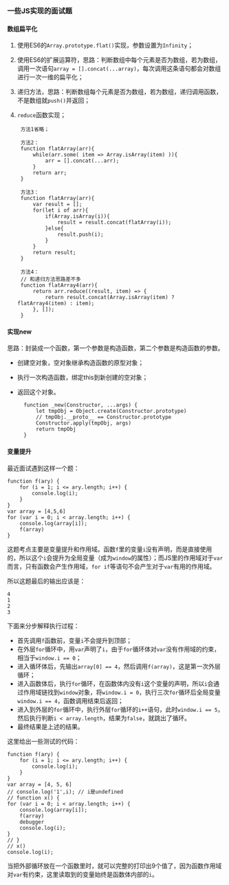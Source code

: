 ### 一些JS实现的面试题

#### 数组扁平化

1. 使用ES6的`Array.prototype.flat()`实现，参数设置为`Infinity`；
2. 使用ES6的扩展运算符，思路：判断数组中每个元素是否为数组，若为数组，调用一次语句`array = [].concat(...array)`，每次调用这条语句都会对数组进行一次一维的扁平化；
3. 递归方法，思路：判断数组每个元素是否为数组，若为数组，递归调用函数，不是数组就`push()`并返回；
4. `reduce`函数实现；

		方法1省略；
	
		方法2：
		function flatArray(arr){
			while(arr.some( item => Array.isArray(item) )){
				arr = [].concat(...arr);
			}
			return arr;
		}
		
		方法3：
		function flatArray(arr){
			var result = [];
			for(let i of arr){
				if(Array.isArray(i)){
					result = result.concat(flatArray(i));
				}else{
					result.push(i);
				}
			}
			return result;
		}
		
		方法4：
		// 和递归方法思路差不多
		function flatArray4(arr){
			return arr.reduce((result, item) => {
				return result.concat(Array.isArray(item) ? flatArray4(item) : item);
			}, []);
		}

#### 实现new

思路：封装成一个函数，第一个参数是构造函数，第二个参数是构造函数的参数。

- 创建空对象，空对象继承构造函数的原型对象；
- 执行一次构造函数，绑定this到新创建的空对象；
- 返回这个对象。

	    function _new(Constructor, ...args) {
	        let tmpObj = Object.create(Constructor.prototype)
	        // tmpObj.__proto__ == Constructor.prototype
	        Constructor.apply(tmpObj, args)
	        return tmpObj
	    }

#### 变量提升

最近面试遇到这样一个题：

    function f(ary) {
        for (i = 1; i <= ary.length; i++) {
            console.log(i);
        }
    }
    var array = [4,5,6]
	for (var i = 0; i < array.length; i++) {
		console.log(array[i]);
		f(array)
	}

这题考点主要是变量提升和作用域。函数`f`里的变量`i`没有声明，而是直接使用的，所以这个`i`会提升为全局变量（成为`window`的属性）；而JS里的作用域对于`var`而言，只有函数会产生作用域，`for if`等语句不会产生对于`var`有用的作用域。

所以这题最后的输出应该是：

	4
	1
	2
	3

下面来分步解释执行过程：

- 首先调用`f`函数前，变量`i`不会提升到顶部；
- 在外层`for`循环中，用`var`声明了`i`，由于`for`循环体对`var`没有作用域的约束，相当于`window.i == 0`；
- 进入循环体后，先输出`array[0] == 4`，然后调用`f(array)`，这是第一次外层循环；
- 进入函数体后，执行`for`循环，在函数体内没有`i`这个变量的声明，所以`i`会通过作用域链找到`window`对象，将`window.i = 0`，执行三次`for`循环后全局变量`window.i == 4`，函数调用结束后返回；
- 进入到外层的`for`循环中，执行外层`for`循环的`i++`语句，此时`window.i == 5`，然后执行判断`i < array.length`，结果为`false`，就跳出了循环。
- 最终结果是上述的结果。

这里给出一些测试的代码：

    function f(ary) {
        for (i = 1; i <= ary.length; i++) {
            console.log(i);
        }
    }
    var array = [4, 5, 6]
    // console.log('1',i); // i是undefined
    // function x() {
    for (var i = 0; i < array.length; i++) {
        console.log(array[i]);
        f(array)
        debugger
        console.log(i);
    }
    // }
    // x()
    console.log(i);

当把外部循环放在一个函数里时，就可以完整的打印出9个值了，因为函数作用域对`var`有约束，这里读取到的变量始终是函数体内部的`i`。